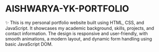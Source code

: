 # AISHWARYA-YK-PORTFOLIO
✨ This is my personal portfolio website built using HTML, CSS, and JavaScript. It showcases my academic background, skills, projects, and contact information. The design is responsive and user-friendly, with smooth animations, a modern layout, and dynamic form handling using basic JavaScript DOM.
